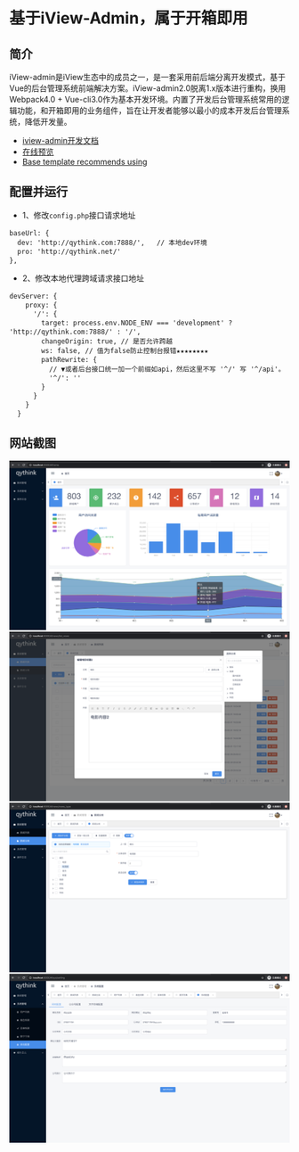 
<h1>
基于iView-Admin，属于开箱即用
</h1>

## 简介

iView-admin是iView生态中的成员之一，是一套采用前后端分离开发模式，基于Vue的后台管理系统前端解决方案。iView-admin2.0脱离1.x版本进行重构，换用Webpack4.0 + Vue-cli3.0作为基本开发环境。内置了开发后台管理系统常用的逻辑功能，和开箱即用的业务组件，旨在让开发者能够以最小的成本开发后台管理系统，降低开发量。
- [iview-admin开发文档](https://lison16.github.io/iview-admin-doc/)
- [在线预览](https://admin.iviewui.com/)
- [Base template recommends using](https://github.com/iview/iview-admin/tree/template)


## 配置并运行

* 1、修改`config.php`接口请求地址
```
baseUrl: {
  dev: 'http://qythink.com:7888/',   // 本地dev环境
  pro: 'http://qythink.net/'
},
```
* 2、修改本地代理跨域请求接口地址
```
devServer: {
    proxy: {
      '/': {
        target: process.env.NODE_ENV === 'development' ? 'http://qythink.com:7888/' : '/',
        changeOrigin: true, // 是否允许跨越
        ws: false, // 值为false防止控制台报错★★★★★★★★
        pathRewrite: {
          // ▼或者后台接口统一加一个前缀如api，然后这里不写 '^/' 写 '^/api'。
          '^/': ''
        }
      }
    }
  }
```

## 网站截图

![image](./src/assets/images/qythink-preview/1.png)
![image](./src/assets/images/qythink-preview/2.png)
![image](./src/assets/images/qythink-preview/3.png)
![image](./src/assets/images/qythink-preview/4.png)
